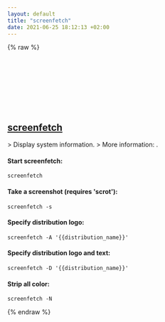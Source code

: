 ```yaml
---
layout: default
title: "screenfetch"
date: 2021-06-25 18:12:13 +02:00
---
```

{% raw %}
<h2 id="screenfetch">
  <a href="/en/common/screenfetch.html">screenfetch</a> <a href="#screenfetch"><svg class="icon">
    <use href="/assets/images/unicode_sprite.svg#link" />
  </svg></a>
</h2>
> Display system information.
> More information: <https://github.com/KittyKatt/screenFetch>.

#### Start screenfetch:
```shell
screenfetch
```
#### Take a screenshot (requires 'scrot'):
```shell
screenfetch -s
```
#### Specify distribution logo:
```shell
screenfetch -A '{{distribution_name}}'
```
#### Specify distribution logo and text:
```shell
screenfetch -D '{{distribution_name}}'
```
#### Strip all color:
```shell
screenfetch -N
```
{% endraw %}